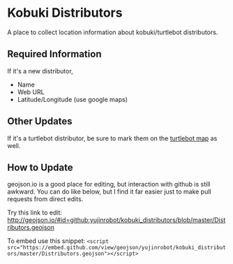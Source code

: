 Kobuki Distributors
===================

A place to collect location information about kobuki/turtlebot distributors. 

Required Information
--------------------

If it's a new distributor,

* Name
* Web URL
* Latitude/Longitude (use google maps)

Other Updates
-------------

If it's a turtlebot distributor, be sure to mark them on the [turtlebot map](https://github.com/turtlebot/map) as well.

How to Update
-------------

geojson.io is a good place for editing, but interaction with github is still awkward. You can do like below, but I find it far easier just to make pull requests from direct edits.

Try this link to edit: http://geojson.io/#id=github:yujinrobot/kobuki_distributors/blob/master/Distributors.geojson

To embed use this snippet: 
```<script src="https://embed.github.com/view/geojson/yujinrobot/kobuki_distributors/master/Distributors.geojson"></script>```
